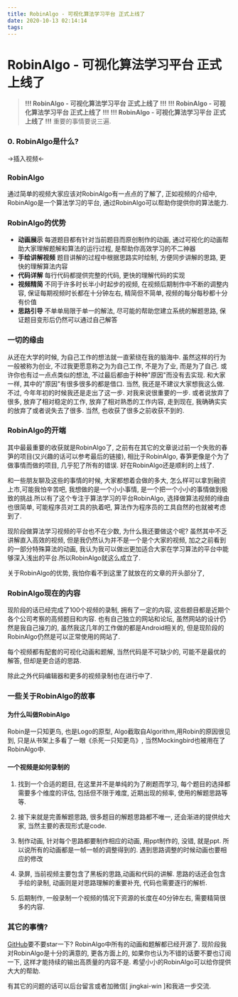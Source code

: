 ```yaml
---
title: RobinAlgo - 可视化算法学习平台 正式上线了
date: 2020-10-13 02:14:14
tags:
---
```



# RobinAlgo - 可视化算法学习平台 正式上线了

>**!!! RobinAlgo - 可视化算法学习平台 正式上线了 !!!**
**!!! RobinAlgo - 可视化算法学习平台 正式上线了 !!!**
**!!! RobinAlgo - 可视化算法学习平台 正式上线了 !!!**
重要的事情要说三遍.


<!-- more -->

### 0. RobinAlgo是什么?
->插入视频<-

### RobinAlgo
通过简单的视频大家应该对RobinAlgo有一点点的了解了, 正如视频的介绍中, RobinAlgo是一个算法学习的平台, 通过RobinAlgo可以帮助你提供你的算法能力.

### RobinAlgo的优势
* **动画展示** 每道题目都有针对当前题目而原创制作的动画, 通过可视化的动画帮助大家理解题解和算法的运行过程, 是帮助你高效学习的不二神器
* **手绘讲解视频** 题目讲解的过程中根据思路实时绘制, 方便同步讲解的思路, 更快的理解算法内容
* **代码详解** 每行代码都提供完整的代码, 更快的理解代码的实现
* **视频精简** 不同于许多时长半小时起步的视频, 在视频后期制作中不断的调整内容, 保证每期视频时长都在十分钟左右, 精简但不简单, 视频的每分每秒都十分有价值
* **思路引导** 不单单局限于单一的解法, 尽可能的帮助您建立系统的解题思路, 保证题目变形后仍然可以通过自己解答

### 一切的缘由
从还在大学的时候, 为自己工作的想法就一直萦绕在我的脑海中. 虽然这样的行为一般被称为创业, 不过我更愿意称之为为自己工作, 不是为了业, 而是为了自己. 或许你也有过一点点类似的想法, 不过最后都由于种种"原因"而没有去实现. 和大家一样, 其中的"原因"有很多很多的都是借口. 当然, 我还是不建议大家想我这么做. 不过, 今年年初的时候我还是走出了这一步. 对我来说很重要的一步. 或者说放弃了很多, 放弃了相对稳定的工作, 放弃了相对熟悉的工作内容, 走到现在, 我确确实实的放弃了或者说失去了很多. 当然, 也收获了很多之前收获不到的.

### RobinAlgo的开端
其中最最重要的收获就是RobinAlgo了, 之前有在其它的文章说过前一个失败的春笋的项目(又兴趣的话可以参考最后的链接), 相比于RobinAlgo, 春笋更像是个为了做事情而做的项目, 几乎犯了所有的错误. 好在RobinAlgo还是顺利的上线了.

和一些朋友聊及这些的事情的时候, 大家都想着会做的多大, 怎么样可以拿到融资上市,可能我怕辛苦吧, 我想做的是一个小小事情, 是一个把一个小小的事情做到极致的挑战.所以有了这个专注于算法学习的平台RobinAlgo, 选择做算法视频的缘由也很简单, 可能程序员对工具的执着吧, 算法作为程序员的工具自然的也就被考虑到了. 

现阶段做算法学习视频的平台也不在少数, 为什么我还要做这个呢? 虽然其中不乏讲解直入高效的视频, 但是我仍然认为并不是一个是个大家的视频, 加之之前看到的一部分特殊算法的动画, 我认为我可以做出更加适合大家在学习算法的平台中能够深入浅出的平台.所以RobinAlgo就这么成立了.

关于RobinAlgo的优势, 我怕你看不到这里了就放在的文章的开头部分了, 

### RobinAlgo现在的内容
现阶段的话已经完成了100个视频的录制, 拥有了一定的内容, 这些题目都是近期个各个公司考察的高频题目和内容. 也有自己独立的网站和论坛, 虽然网站的设计仍然是我自己操刀的, 虽然我这几年的工作做的都是Android相关的, 但是现阶段的RobinAlgo仍然是可以正常使用的网站了.

每个视频都有配套的可视化动画和题解, 当然代码是不可缺少的, 可能不是最优的解答, 但却是更合适的思路. 

除此之外代码编辑器和更多的视频录制也在进行中了.

### 一些关于RobinAlgo的故事

#### 为什么叫做RobinAlgo
Robin是一只知更鸟, 也是Logo的原型, Algo截取自Algorithm,用Robin的原因很见到, 只是从书架上多看了一眼《杀死一只知更鸟》, 当然Mockingbird也被用在了RobinAlgo中.

#### 一个视频是如何录制的
1. 找到一个合适的题目, 在这里并不是单纯的为了刷题而学习, 每个题目的选择都需要多个维度的评估, 包括但不限于难度, 近期出现的频率, 使用的解题思路等等.

2. 接下来就是完善解题思路, 很多题目的解题思路都不唯一, 还会渐进的提供给大家, 当然主要的表现形式是code.

3. 制作动画, 针对每个思路都要制作相应的动画, 用ppt制作的, 没错, 就是ppt. 所以说所有的动画都是一帧一帧的调整得到的. 遇到思路调整的时候动画也要相应的修改

4. 录屏, 当前视频主要包含了黑板的思路,动画和代码的讲解. 思路的话还会包含手绘的录制, 动画则是对思路理解的重要补充, 代码也需要逐行的解析.

5. 后期制作, 一般录制一个视频的情况下资源的长度在40分钟左右, 需要精简很多的内容. 

### 其它的事情?
[GitHub](https://github.com/clwater/LeetCodeAllAnimation)要不要star一下? RobinAlgo中所有的动画和题解都已经开源了.
现阶段我对RobinAlgo是十分的满意的, 更各方面上的, 如果你也认为不错的话要不要也订阅一下, 这样才能持续的输出高质量的内容不是. 
希望小小的RobinAlgo可以给你提供大大的帮助.

有其它的问题的话可以后台留言或者加微信[ jingkai-win ]和我进一步交流.

